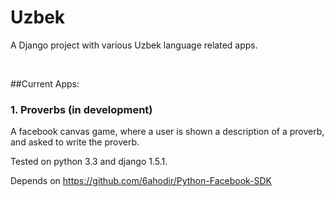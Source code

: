 Uzbek
=

A Django project with various Uzbek language related apps.

<br />  

##Current Apps:

### 1. Proverbs (in development)
A facebook canvas game, where a user is shown a description of a proverb, and asked to write the proverb.

Tested on python 3.3 and django 1.5.1.

Depends on https://github.com/6ahodir/Python-Facebook-SDK
